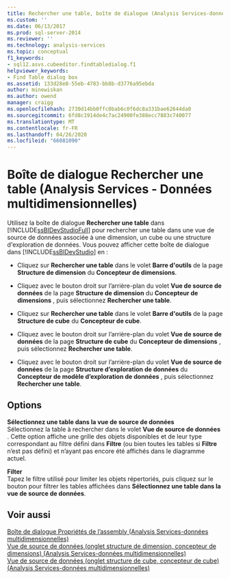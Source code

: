```yaml
---
title: Rechercher une table, boîte de dialogue (Analysis Services-données multidimensionnelles) | Microsoft Docs
ms.custom: ''
ms.date: 06/13/2017
ms.prod: sql-server-2014
ms.reviewer: ''
ms.technology: analysis-services
ms.topic: conceptual
f1_keywords:
- sql12.asvs.cubeeditor.findtabledialog.f1
helpviewer_keywords:
- Find Table dialog box
ms.assetid: 133d28e8-55eb-4783-bb8b-d3776a95ebda
author: minewiskan
ms.author: owend
manager: craigg
ms.openlocfilehash: 2730d14bb0ffc0bab6c0f6dc8a331bae62644da0
ms.sourcegitcommit: 6fd8c1914de4c7ac24900fe388ecc7883c740077
ms.translationtype: MT
ms.contentlocale: fr-FR
ms.lasthandoff: 04/26/2020
ms.locfileid: "66081090"
---
```

# <a name="find-table-dialog-box-analysis-services---multidimensional-data"></a>Boîte de dialogue Rechercher une table (Analysis Services - Données multidimensionnelles)
  Utilisez la boîte de dialogue **Rechercher une table** dans [!INCLUDE[ssBIDevStudioFull](../includes/ssbidevstudiofull-md.md)] pour rechercher une table dans une vue de source de données associée à une dimension, un cube ou une structure d'exploration de données. Vous pouvez afficher cette boîte de dialogue dans [!INCLUDE[ssBIDevStudio](../includes/ssbidevstudio-md.md)] en :  
  
-   Cliquez sur **Rechercher une table** dans le volet **Barre d'outils** de la page **Structure de dimension** du **Concepteur de dimensions**.  
  
-   Cliquez avec le bouton droit sur l’arrière-plan du volet **Vue de source de données** de la page **Structure de dimension** du **Concepteur de dimensions** , puis sélectionnez **Rechercher une table**.  
  
-   Cliquez sur **Rechercher une table** dans le volet **Barre d'outils** de la page **Structure de cube** du **Concepteur de cube**.  
  
-   Cliquez avec le bouton droit sur l’arrière-plan du volet **Vue de source de données** de la page **Structure de cube** du **Concepteur de dimensions** , puis sélectionnez **Rechercher une table**.  
  
-   Cliquez avec le bouton droit sur l’arrière-plan du volet **Vue de source de données** de la page **Structure d’exploration de données** du **Concepteur de modèle d’exploration de données** , puis sélectionnez **Rechercher une table**.  
  
## <a name="options"></a>Options  
 **Sélectionnez une table dans la vue de source de données**  
 Sélectionnez la table à rechercher dans le volet **Vue de source de données** . Cette option affiche une grille des objets disponibles et de leur type correspondant au filtre défini dans **Filtre** (ou bien toutes les tables si **Filtre** n’est pas défini) et n’ayant pas encore été affichés dans le diagramme actuel.  
  
 **Filter**  
 Tapez le filtre utilisé pour limiter les objets répertoriés, puis cliquez sur le bouton pour filtrer les tables affichées dans **Sélectionnez une table dans la vue de source de données**.  
  
## <a name="see-also"></a>Voir aussi  
 [Boîte de dialogue Propriétés de l’assembly &#40;Analysis Services-données multidimensionnelles&#41;](assembly-properties-dialog-box-analysis-services-multidimensional-data.md)   
 [Vue de source de données &#40;onglet structure de dimension, concepteur de dimensions&#41; &#40;Analysis Services-données multidimensionnelles&#41;](datasource-view-dimension-designer-analysis-services-multidimensional-data.md)   
 [Vue de source de données &#40;onglet structure de cube, concepteur de cube&#41; &#40;Analysis Services-données multidimensionnelles&#41;](data-source-view-cube-designer-analysis-services-multidimensional-data.md)  
  
  
